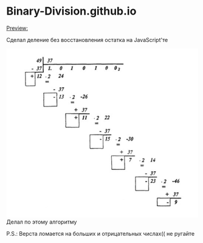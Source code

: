 # Binary-Division.github.io

[Preview:](https://ow1omir.github.io/Binary-Division.github.io/)

Сделал деление без восстановления остатка на JavaScript'те

![скрин1](https://github.com/Ow1omir/Binary-Division.github.io/blob/main/img/firstScreenSht.jpg)
Делал по этому алгоритму

P.S.: Верста ломается на больших и отрицательных числах(( не ругайте
